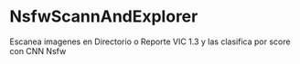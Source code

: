 # NsfwScannAndExplorer
Escanea imagenes en Directorio o Reporte VIC 1.3 y las clasifica por score con CNN Nsfw
